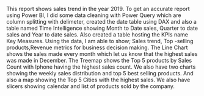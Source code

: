 This report shows sales trend in the year 2019.
To get an accurate report using Power BI, I did some data cleaning with Power Query which are column splitting with delimeter,
created the date table using DAX and also a table named Time Intelligence showing Month to Date sales, Quarter to date sales and Year to date sales.
Also created a table hosting the KPIs name Key Measures.
Using the data, I am able to show; 
Sales trend, Top -selling products,Revenue metrics for business decision making.
The Line Chart shows the sales made every month which let us know that the highest sales was made in December.
The Treemap shows the Top 5 products by Sales Count with Iphone having the highest sales count.
We also have two charts showing the weekly sales distribution and top 5 best selling products.
And also a map showing the Top 5 Cities with the highest sales.
We also have slicers showing calendar and list of products sold by the company.
